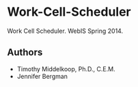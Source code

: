 # Work-Cell-Scheduler

Work Cell Scheduler.  WebIS Spring 2014.

## Authors
* Timothy Middelkoop, Ph.D., C.E.M.
* Jennifer Bergman
